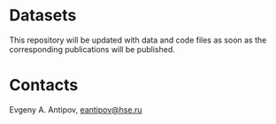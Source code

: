 # Datasets
This repository will be updated with data and code files as soon as the corresponding publications will be published.

# Contacts
Evgeny A. Antipov, eantipov@hse.ru
